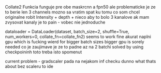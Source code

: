 Collate2 Funkcia funguje pre obe maskrcnn a fpn50 
ale problematicke je ze to berie len 3 channels
mozno sa vratim spat ku tomu co som chcel originalne robit
Intensity + depth + nieco  aby to bolo 3 kanalove
ak mam zvysovat kanaly je to pain - vobec nie jednoduche

dataloader = DataLoader(dataset, batch_size=2, shuffle=True, num_workers=0, collate_fn=collate_fn2) seems to work fine akurat naplni gpu which is fucking wierd
for bigger batch sizes bigger gpu is sorely needed 
co je zaujimave je ze to padne az na 2 batchi 
solved by using checkpoininh toto treba isto spomenut

current problem - gradscaler pada na nejakom inf checku 
dunno what thats about bez scaleru to ide